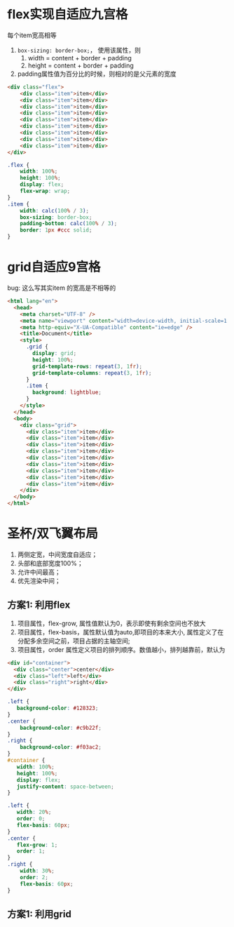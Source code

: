 # flex实现自适应九宫格

每个item宽高相等

1. `box-sizing: border-box;`， 使用该属性，则 
   1. width = content + border + padding
   2. height = content + border + padding
2. padding属性值为百分比的时候，则相对的是父元素的宽度

```html
<div class="flex">
    <div class="item">item</div>
    <div class="item">item</div>
    <div class="item">item</div>
    <div class="item">item</div>
    <div class="item">item</div>
    <div class="item">item</div>
    <div class="item">item</div>
    <div class="item">item</div>
    <div class="item">item</div>
</div>
```

```css
.flex {
    width: 100%;
    height: 100%;
    display: flex;
    flex-wrap: wrap;
}
.item {
    width: calc(100% / 3);
    box-sizing: border-box;
    padding-bottom: calc(100% / 3);
    border: 1px #ccc solid;
}
```





# grid自适应9宫格


bug: 这么写其实item 的宽高是不相等的

```html
<html lang="en">
  <head>
    <meta charset="UTF-8" />
    <meta name="viewport" content="width=device-width, initial-scale=1.0" />
    <meta http-equiv="X-UA-Compatible" content="ie=edge" />
    <title>Document</title>
    <style>
      .grid {
        display: grid;
        height: 100%;
        grid-template-rows: repeat(3, 1fr);
        grid-template-columns: repeat(3, 1fr);
      }
      .item {
        background: lightblue;
      }
    </style>
  </head>
  <body>
    <div class="grid">
      <div class="item">item</div>
      <div class="item">item</div>
      <div class="item">item</div>
      <div class="item">item</div>
      <div class="item">item</div>
      <div class="item">item</div>
      <div class="item">item</div>
      <div class="item">item</div>
      <div class="item">item</div>
    </div>
  </body>
</html>

```





# 圣杯/双飞翼布局


1. 两侧定宽，中间宽度自适应；
2. 头部和底部宽度100%；
3. 允许中间最高；
4. 优先渲染中间；


## 方案1: 利用flex

1. 项目属性，flex-grow, 属性值默认为0，表示即使有剩余空间也不放大
2. 项目属性，flex-basis，属性默认值为auto,即项目的本来大小, 属性定义了在分配多余空间之前，项目占据的主轴空间;
3. 项目属性，order 属性定义项目的排列顺序。数值越小，排列越靠前，默认为



```html
<div id="container">
  <div class="center">center</div>
  <div class="left">left</div>
  <div class="right">right</div>
</div>
```

```css
.left {
   background-color: #128323;
}
.center {
    background-color: #c9b22f;
}
.right {
    background-color: #f03ac2;
}
#container {
   width: 100%;
   height: 100%;
   display: flex;
   justify-content: space-between;
}

.left {
   width: 20%;
   order: 0;
   flex-basis: 60px;
}
.center {
   flex-grow: 1;
   order: 1;
}
.right {
    width: 30%;
    order: 2;
    flex-basis: 60px;
}
```


## 方案1: 利用grid
